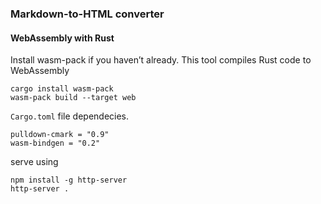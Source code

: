 ### Markdown-to-HTML converter 

#### WebAssembly with Rust
Install wasm-pack if you haven’t already. This tool compiles Rust code to WebAssembly
```
cargo install wasm-pack
wasm-pack build --target web

```


`Cargo.toml` file dependecies.


```
pulldown-cmark = "0.9"
wasm-bindgen = "0.2"
```

serve using

```
npm install -g http-server
http-server .
```
